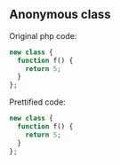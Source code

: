 ## Anonymous class

Original php code:

```php
new class {
  function f() {
    return 5;
  }
};
```

Prettified code:

```php
new class {
  function f() {
    return 5;
  }
};
```
